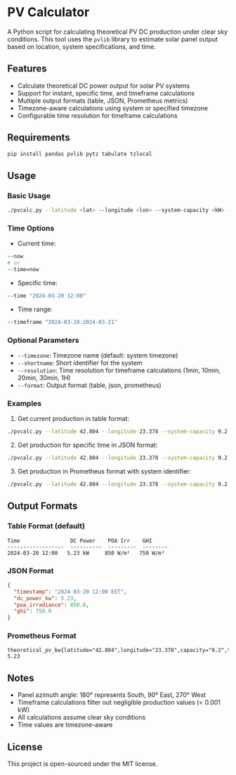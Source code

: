 # PV Calculator

A Python script for calculating theoretical PV DC production under clear sky conditions. This tool uses the `pvlib` library to estimate solar panel output based on location, system specifications, and time.

## Features

- Calculate theoretical DC power output for solar PV systems
- Support for instant, specific time, and timeframe calculations
- Multiple output formats (table, JSON, Prometheus metrics)
- Timezone-aware calculations using system or specified timezone
- Configurable time resolution for timeframe calculations

## Requirements

```bash
pip install pandas pvlib pytz tabulate tzlocal
```

## Usage

### Basic Usage

```bash
./pvcalc.py --latitude <lat> --longitude <lon> --system-capacity <kW> --panel-tilt <degrees> --panel-azimuth <degrees> [options]
```

### Time Options

- Current time:
```bash
--now
# or
--time=now
```

- Specific time:
```bash
--time "2024-03-20 12:00"
```

- Time range:
```bash
--timeframe "2024-03-20:2024-03-21"
```

### Optional Parameters

- `--timezone`: Timezone name (default: system timezone)
- `--shortname`: Short identifier for the system
- `--resolution`: Time resolution for timeframe calculations (1min, 10min, 20min, 30min, 1H)
- `--format`: Output format (table, json, prometheus)

### Examples

1. Get current production in table format:
```bash
./pvcalc.py --latitude 42.804 --longitude 23.378 --system-capacity 9.2 --panel-tilt 22.0 --panel-azimuth 162.0 --now
```

2. Get production for specific time in JSON format:
```bash
./pvcalc.py --latitude 42.804 --longitude 23.378 --system-capacity 9.2 --panel-tilt 22.0 --panel-azimuth 162.0 --time "2024-03-20 12:00" --format json
```

3. Get production in Prometheus format with system identifier:
```bash
./pvcalc.py --latitude 42.804 --longitude 23.378 --system-capacity 9.2 --panel-tilt 22.0 --panel-azimuth 162.0 --now --format prometheus --shortname "system1"
```

## Output Formats

### Table Format (default)
```
Time                DC Power    POA Irr    GHI
------------------  ----------  ---------  --------
2024-03-20 12:00   5.23 kW     850 W/m²   750 W/m²
```

### JSON Format
```json
{
  "timestamp": "2024-03-20 12:00 EET",
  "dc_power_kw": 5.23,
  "poa_irradiance": 850.0,
  "ghi": 750.0
}
```

### Prometheus Format
```
theoretical_pv_kw{latitude="42.804",longitude="23.378",capacity="9.2",tilt="22.0",azimuth="162.0",shortname="system1"} 5.23
```

## Notes

- Panel azimuth angle: 180° represents South, 90° East, 270° West
- Timeframe calculations filter out negligible production values (< 0.001 kW)
- All calculations assume clear sky conditions
- Time values are timezone-aware

## License

This project is open-sourced under the MIT license.

